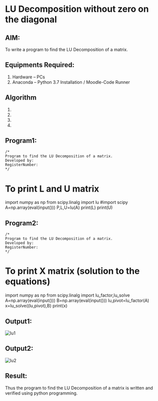 # LU Decomposition without zero on the diagonal

## AIM:
To write a program to find the LU Decomposition of a matrix.

## Equipments Required:
1. Hardware – PCs
2. Anaconda – Python 3.7 Installation / Moodle-Code Runner

## Algorithm
1. 
2. 
3. 
4. 

## Program1:
```
/*
Program to find the LU Decomposition of a matrix.
Developed by: 
RegisterNumber: 
*/
```
# To print L and U matrix
import numpy as np
from scipy.linalg import lu
#import scipy
A=np.array(eval(input()))
P,L,U=lu(A)
print(L)
print(U)

## Program2:
```
/*
Program to find the LU Decomposition of a matrix.
Developed by: 
RegisterNumber: 
*/
```
# To print X matrix (solution to the equations)
import numpy as np
from scipy.linalg import lu_factor,lu_solve
A=np.array(eval(input()))
B=np.array(eval(input()))
lu,pivot=lu_factor(A)
x=lu_solve((lu,pivot),B)
print(x)

## Output1:
![lu1](https://user-images.githubusercontent.com/94170892/147044793-5851e370-42c7-4e0d-b564-f2da9103e61b.png)

## Output2:
![lu2](https://user-images.githubusercontent.com/94170892/147044978-0ade3486-8f94-4b7f-8933-b9fa4c6442ad.png)
## Result:
Thus the program to find the LU Decomposition of a matrix is written and verified using python programming.

